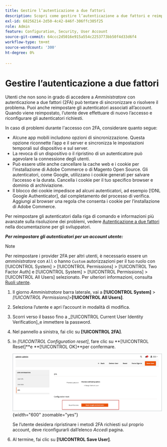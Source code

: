 ```yaml
---
title: Gestire l’autenticazione a due fattori
description: Scopri come gestire l’autenticazione a due fattori e reimpostare gli autenticatori per gli utenti Admin.
exl-id: 68256214-2d50-4c42-846f-306ffc305f25
role: Admin
feature: Configuration, Security, User Account
source-git-commit: 64ccc2d5016e915a554c2253773bb50f4d33d6f4
workflow-type: tm+mt
source-wordcount: '300'
ht-degree: 0%

---
```


# Gestire l’autenticazione a due fattori

Utenti che non sono in grado di accedere a _Amministratore_ con autenticazione a due fattori (2FA) può tentare di sincronizzare o risolvere il problema. Puoi anche reimpostare gli autenticatori associati all’account. Quando viene reimpostato, l’utente deve effettuare di nuovo l’accesso e riconfigurare gli autenticatori richiesti.

In caso di problemi durante l&#39;accesso con 2FA, considerare quanto segue:

- Alcune app mobili includono opzioni di sincronizzazione. Questa opzione riconnette l’app e il server e sincronizza le impostazioni temporali sul dispositivo e sul server.
- La revoca di un dispositivo o il ripristino di un autenticatore può agevolare la connessione degli utenti.
- Può essere utile anche cancellare la cache web e i cookie per l’installazione di Adobe Commerce o di Magento Open Source. Gli autenticatori, come Google, utilizzano i cookie generati per salvare l’accesso e la durata. Cancella i cookie per il tuo specifico browser e dominio di archiviazione.
- Il blocco dei cookie impedisce ad alcuni autenticatori, ad esempio [!DNL Google Authenticator], dal completamento del processo di verifica. Aggiungi al browser una regola che consenta i cookie per l’installazione di Adobe Commerce.

Per reimpostare gli autenticatori dalla riga di comando e informazioni più avanzate sulla risoluzione dei problemi, vedere [Autenticazione a due fattori](https://developer.adobe.com/commerce/testing/functional-testing-framework/two-factor-authentication/) nella documentazione per gli sviluppatori.

**_Per reimpostare gli autenticatori per un account utente:_**

>[!NOTE]
>
>Per reimpostare i provider 2FA per altri utenti, è necessario essere un _amministratore_ con `All` o hanno `Custom` autorizzazioni per il tuo ruolo con [!UICONTROL System] > [!UICONTROL Permissions] > [!UICONTROL Two Factor Auth] e [!UICONTROL System] > [!UICONTROL Permissions] > [!UICONTROL All Users] selezionato. Per ulteriori informazioni, consulta [Ruoli utente](permissions-user-roles.md).

1. Il giorno _Amministratore_ barra laterale, vai a **[!UICONTROL System]** > _[!UICONTROL Permissions]_>**[!UICONTROL All Users]**.

1. Seleziona l’utente e apri l’account in modalità di modifica.

1. Scorri verso il basso fino a _[!UICONTROL Current User Identity Verification]_e immettere la password.

1. Nel pannello a sinistra, fai clic su **[!UICONTROL 2FA]**.

1. In _[!UICONTROL Configuration reset]_, fare clic su **[!UICONTROL Reset]**e **[!UICONTROL OK]**per confermare.

   ![Account utente - Abilita 2FA](./assets/admin-2fa-config-reset-providers.png){width="600" zoomable="yes"}

   Se l’utente desidera ripristinare i metodi 2FA richiesti sul proprio account, deve riconfigurarli dall’elenco _Accedi_ pagina.

1. Al termine, fai clic su **[!UICONTROL Save User]**.
